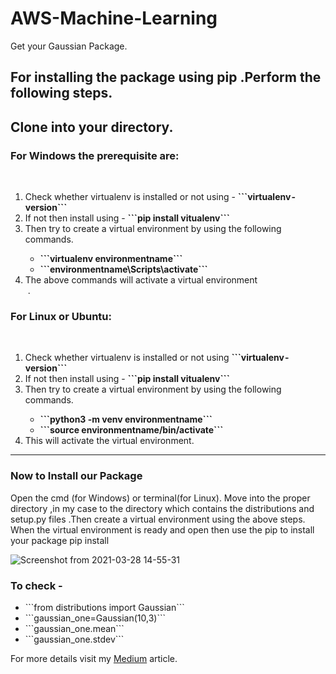 # AWS-Machine-Learning
Get your Gaussian Package.

## For installing the package using pip .Perform the following steps.
<h2>Clone into your directory.</h2>
<h3>For Windows the prerequisite are:</h3><br>
<ol>
      <li>Check whether virtualenv is installed or not using - <strong> ```virtualenv - version``` </strong></li>
      <li>If not then install using - <strong>```pip install vitualenv```</strong></li>
      <li>Then try to create a virtual environment by using the following commands.</li>
      <ul>
            <li><strong>```virtualenv environmentname```</strong></li>
            <li><strong>```environmentname\Scripts\activate```</strong></li>
      </ul>
      <li>The above commands will activate a virtual environment</li> .
</ol>
<h3>For Linux or Ubuntu:</h3><br>
<ol>
      <li>Check whether virtualenv is installed or not using <strong>```virtualenv - version```</strong></li>
      <li>If not then install using - <strong>```pip install vitualenv```</strong></li>
      <li>Then try to create a virtual environment by using the following commands.</li>
      <ul>
            <li><strong>```python3 -m venv environmentname```</strong></li>
            <li><strong>```source environmentname/bin/activate```</strong></li>
      </ul>
      <li>This will activate the virtual environment.</li>
</ol>
<hr> 
<h3>Now to Install our Package </h3>
<p>Open the cmd (for Windows) or terminal(for Linux). Move into the proper directory ,in my case to the directory which contains the distributions and setup.py files .Then create a virtual environment using the above steps. When the virtual environment is ready and open then use the pip to install your package pip install </p>

![Screenshot from 2021-03-28 14-55-31](https://user-images.githubusercontent.com/47265493/112748138-8b230200-8fd7-11eb-877d-10ca8b951ce7.png)


<h3>To check - </h3>
<ul>
      <li>```from distributions import Gaussian```</li>
      <li>```gaussian_one=Gaussian(10,3)```</li>
      <li>```gaussian_one.mean```</li>
      <li>```gaussian_one.stdev```</li>
 </ul>
 
 <p>For more details visit my <a href="https://medium.com/@subhdec99/create-your-own-python-package-for-data-science-1966e63113d2">Medium</a> article.

